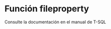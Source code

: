 ﻿---
FunctionName: "fileproperty"
FunctionType: "SQL"
Autogenerated: true
---

# Función  fileproperty

Consulte la documentación en el manual de T-SQL
